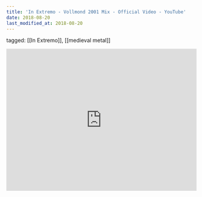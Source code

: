 ```yaml
---
title: 'In Extremo - Vollmond 2001 Mix - Official Video - YouTube'
date: 2018-08-20
last_modified_at: 2018-08-20
---
```

tagged: [[In Extremo]], [[medieval metal]]
<iframe allow="accelerometer; autoplay; clipboard-write; encrypted-media; gyroscope; picture-in-picture" allowfullscreen="" frameborder="0" height="375" id="youtube_iframe" src="https://www.youtube.com/embed/YaS9kDZddfQ?feature=oembed&amp;enablejsapi=1&amp;origin=https://safe.txmblr.com&amp;wmode=opaque" width="500"></iframe>